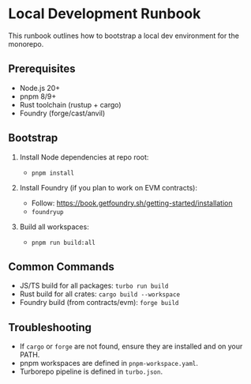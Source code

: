 # Local Development Runbook

This runbook outlines how to bootstrap a local dev environment for the monorepo.

## Prerequisites
- Node.js 20+
- pnpm 8/9+
- Rust toolchain (rustup + cargo)
- Foundry (forge/cast/anvil)

## Bootstrap

1. Install Node dependencies at repo root:
   - `pnpm install`

2. Install Foundry (if you plan to work on EVM contracts):
   - Follow: https://book.getfoundry.sh/getting-started/installation
   - `foundryup`

3. Build all workspaces:
   - `pnpm run build:all`

## Common Commands

- JS/TS build for all packages: `turbo run build`
- Rust build for all crates: `cargo build --workspace`
- Foundry build (from contracts/evm): `forge build`

## Troubleshooting

- If `cargo` or `forge` are not found, ensure they are installed and on your PATH.
- pnpm workspaces are defined in `pnpm-workspace.yaml`.
- Turborepo pipeline is defined in `turbo.json`.
